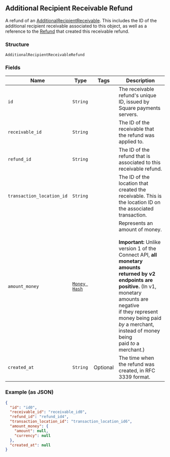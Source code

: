 ## Additional Recipient Receivable Refund

A refund of an [AdditionalRecipientReceivable](./models/additional-recipient-receivable.md). This includes the ID of the additional recipient receivable associated to this object, as well as a reference to the [Refund](./models/refund.md) that created this receivable refund.

### Structure

`AdditionalRecipientReceivableRefund`

### Fields

| Name | Type | Tags | Description |
|  --- | --- | --- | --- |
| `id` | `String` |  | The receivable refund's unique ID, issued by Square payments servers. |
| `receivable_id` | `String` |  | The ID of the receivable that the refund was applied to. |
| `refund_id` | `String` |  | The ID of the refund that is associated to this receivable refund. |
| `transaction_location_id` | `String` |  | The ID of the location that created the receivable. This is the location ID on the associated transaction. |
| `amount_money` | [`Money Hash`](/doc/models/money.md) |  | Represents an amount of money.<br><br>__Important:__ Unlike version 1 of the Connect API, __all monetary amounts<br>returned by v2 endpoints are positive.__ (In v1, monetary amounts are negative<br>if they represent money being paid _by_ a merchant, instead of money being<br>paid _to_ a merchant.) |
| `created_at` | `String` | Optional | The time when the refund was created, in RFC 3339 format. |

### Example (as JSON)

```json
{
  "id": "id0",
  "receivable_id": "receivable_id0",
  "refund_id": "refund_id4",
  "transaction_location_id": "transaction_location_id6",
  "amount_money": {
    "amount": null,
    "currency": null
  },
  "created_at": null
}
```

